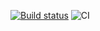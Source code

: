 [![Build status](https://ci.appveyor.com/api/projects/status/qh4dcjsqpxvukuob?svg=true)](https://ci.appveyor.com/project/LazariucMaxim/credit-card-validator)
![CI](https://github.com/LazariucMaxim/credit-card-validator/actions/workflows/main.yml/badge.svg)